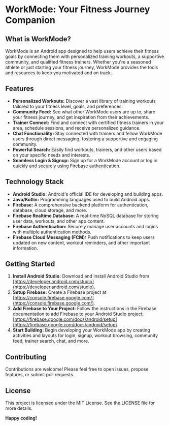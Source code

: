 # WorkMode: Your Fitness Journey Companion

## What is WorkMode?

WorkMode is an Android app designed to help users achieve their fitness goals by connecting them with personalized training workouts, a supportive community, and qualified fitness trainers. Whether you're a seasoned athlete or just starting your fitness journey, WorkMode provides the tools and resources to keep you motivated and on track.

## Features

* **Personalized Workouts:** Discover a vast library of training workouts tailored to your fitness level, goals, and preferences. 
* **Community Feed:** See what other WorkMode users are up to, share your fitness journey, and get inspiration from their achievements.
* **Trainer Connect:** Find and connect with certified fitness trainers in your area, schedule sessions, and receive personalized guidance.
* **Chat Functionality:** Stay connected with trainers and fellow WorkMode users through direct messaging, fostering a supportive and engaging community.
* **Powerful Search:** Easily find workouts, trainers, and other users based on your specific needs and interests.
* **Seamless Login & Signup:** Sign up for a WorkMode account or log in quickly and securely using Firebase authentication.

## Technology Stack

* **Android Studio:**  Android's official IDE for developing and building apps.
* **Java/Kotlin:**  Programming languages used to build Android apps.
* **Firebase:**  A comprehensive backend platform for authentication, database, cloud storage, and more.
* **Firebase Realtime Database:**  A real-time NoSQL database for storing user data, workouts, and other app content.
* **Firebase Authentication:**  Securely manage user accounts and logins with multiple authentication methods.
* **Firebase Cloud Messaging (FCM):** Push notifications to keep users updated on new content, workout reminders, and other important information.

## Getting Started

1. **Install Android Studio:**  Download and install Android Studio from [https://developer.android.com/studio](https://developer.android.com/studio).
2. **Setup Firebase:**  Create a Firebase project at [https://console.firebase.google.com/](https://console.firebase.google.com/).
3. **Add Firebase to Your Project:**  Follow the instructions in the Firebase documentation to add Firebase to your Android Studio project: [https://firebase.google.com/docs/android/setup](https://firebase.google.com/docs/android/setup).
4. **Start Building:**  Begin developing your WorkMode app by creating activities and layouts for login, signup, workout browsing, community feed, trainer search, chat, and more. 

## Contributing

Contributions are welcome! Please feel free to open issues, propose features, or submit pull requests.

## License

This project is licensed under the MIT License. See the LICENSE file for more details.


**Happy coding!** 
